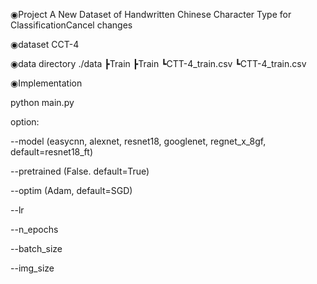 ◉Project
A New Dataset of Handwritten Chinese Character Type for ClassificationCancel changes

◉dataset
 CCT-4

◉data directory
 ./data
   ┣Train
   ┣Train
   ┗CTT-4_train.csv
   ┗CTT-4_train.csv

◉Implementation

python main.py


option:

--model (easycnn, alexnet, resnet18, googlenet, regnet_x_8gf, default=resnet18_ft)

--pretrained (False. default=True)

--optim (Adam, default=SGD)

--lr

--n_epochs

--batch_size

--img_size
